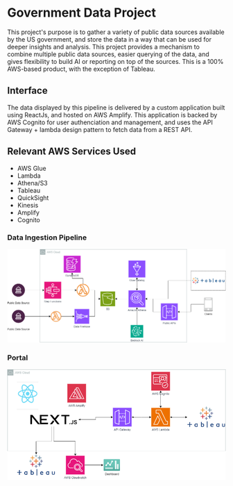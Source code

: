 # Government Data Project
 This project's purpose is to gather a variety of public data sources available by the US government, and store the data in a way that can be used for deeper insights and analysis.
 This project provides a mechanism to combine multiple public data sources, easier querying of the data, and gives flexibility to build AI or reporting on top of the sources.
 This is a 100% AWS-based product, with the exception of Tableau.

 ## Interface
 The data displayed by this pipeline is delivered by a custom application built using ReactJs, and hosted on AWS Amplify. This application is backed by AWS Cognito for user authenciation and management,
 and uses the API Gateway + lambda design pattern to fetch data from a REST API.

## Relevant AWS Services Used
- AWS Glue
- Lambda
- Athena/S3
- Tableau
- QuickSight
- Kinesis
- Amplify
- Cognito

### Data Ingestion Pipeline
![diagram](https://github.com/tal-sabas/aws-projects/blob/master/Government%20Data%20Pipeline/Government%20Data%20Project.png)

### Portal
![portal](https://github.com/tal-sabas/aws-projects/blob/master/Government%20Data%20Pipeline/Government%20Data%20Pipeline-B2C%20Portal.png)
